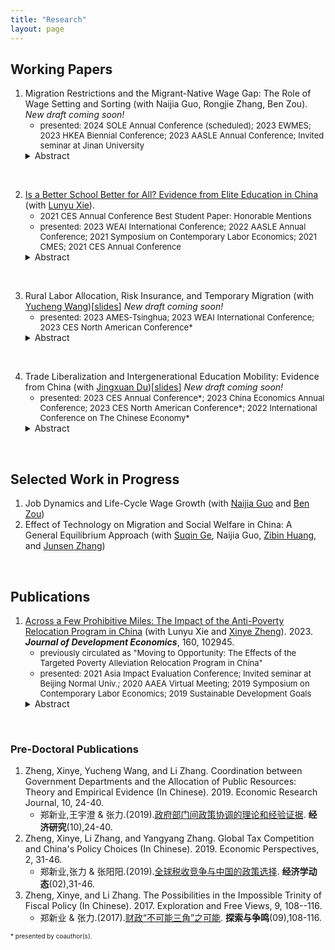```yaml
---
title: "Research"
layout: page
---
```


## Working Papers

1. Migration Restrictions and the Migrant-Native Wage Gap: The Role of Wage Setting and Sorting (with Naijia Guo, Rongjie Zhang, Ben Zou). _New draft coming soon!_
    - <font size = 2>presented: 2024 SOLE Annual Conference (scheduled); 2023 EWMES; 2023 HKEA Biennial Conference; 2023 AASLE Annual Conference; Invited seminar at Jinan University </font>
    <details>
      <summary>Abstract</summary>
      <font size = 3>This study examines the factors contributing to the wage gap between migrants and natives, as well as the influence of internal mobility constraints on this gap. Using matched employer-employee panel data from a Chinese metropolis, I estimate a two-way fixed effect wage model and decompose the wage gap into group differences in skills, wage setting, and sorting. Decomposition analysis reveals that migrants tend to earn lower wages within the same employer and are less likely to be employed by companies offering high wage premiums. These two factors account for a 10 percentage-point wage penalty for migrants with comparative skills. Additionally, I investigate the impact of a policy change that restricted the "hukou" (household registration) quota to understand the mechanisms underlying the migrant-native wage gap. Following a one-third reduction in hukou quotas, wages of migrants increased relative to those of native workers, particularly in the private sector where significant quota reductions occurred, and among young migrants who have a higher demand for hukou. This effect is mainly driven by an increase in the wage premium paid by employers due to the unavailability of hukou. However, the tightening of hukou quota exacerbates the misallocation of workers, making high-ability migrants more likely to work in low-productivity public sectors.</font>
    </details>
<br>

2. [Is a Better School Better for All? Evidence from Elite Education in China](http://ssrn.com/abstract=4038574) (with [Lunyu Xie](http://ae.ruc.edu.cn/home/People/Faculty/SortbyDepartment/EnergyEconomics/XieLunyu/index.htm)).
    - <font size = 2>2021 CES Annual Conference Best Student Paper: Honorable Mentions</font>
    - <font size = 2>presented: 2023 WEAI International Conference; 2022 AASLE Annual Conference; 2021 Symposium on Contemporary Labor Economics; 2021 CMES; 2021 CES Annual Conference</font>
    <details>
      <summary>Abstract</summary>
      <font size = 3>The impact of elite education on academic outcomes is a topic of much debate. Utilizing the discontinuity in enrollment probability around the enrollment thresholds in the high school entrance exams, this study estimates the heterogeneous effect of elite high schools on the college entrance exam results for students with different levels of academic preparation measured by their previous academic performance. Academically well-prepared students significantly benefit more from elite high schools than under-prepared students. Peer effects partially explain the heterogeneous effect. The results imply potential misallocation of resources when using one-shot high-stakes exams to allocate educational resources.</font>
    </details>
<br>

3. Rural Labor Allocation, Risk Insurance, and Temporary Migration (with [Yucheng Wang](https://yuchengwang.weebly.com))[[slides](https://drive.google.com/file/d/1TapCu4obIzGvAJnSSiCJqqbBiqPV9Nfb/view?usp=sharing)] _New draft coming soon!_
    - <font size = 2>presented: 2023 AMES-Tsinghua; 2023 WEAI International Conference; 2023 CES North American Conference*</font>
    <details>
      <summary>Abstract</summary>
      <font size = 3>Migration risks are an important barrier holding rural households back from allocating labor to urban areas. Existing literature suggests that rural households have better insurance against productivity risks and emphasizes the informal insurance network as a channel. This paper proposes local labor allocation as an alternative channel, highlighting the importance of diversified labor income sources and labor supply flexibility. Using unique and rich longitudinal data on rural households in China, we develop a formal test examining how rural households respond to both aggregate and idiosyncratic shocks and the role of migration in the risk-transmission process. 60.9% of risk insurance occurs during the transmission of agriculture income shock to total labor income, while the transmission of income shock to consumption accounts for 39.1%. This confirms that rural households respond to agricultural shocks by adjusting local labor allocation. We further support the results using annual fluctuations in weather as an exogenous agricultural productivity shock. Based on the empirical findings, we develop a dynamic model of location choice, sectoral labor allocation, and asset accumulation with borrowing constraints. We use the model to study the welfare effects of reducing moving barriers and relaxing borrowing constraints.</font>
    </details>
<br>
    
4. Trade Liberalization and Intergenerational Education Mobility: Evidence from China (with [Jingxuan Du](https://sites.google.com/view/dujingxuan/home))[[slides](https://drive.google.com/file/d/1JthHzQEYFj9nMq0nu-ZMWESnb-nue5kV/view?usp=sharing)] _New draft coming soon!_
    - <font size = 2>presented: 2023 CES Annual Conference*; 2023 China Economics Annual Conference; 2023 CES North American Conference*; 2022 International Conference on The Chinese Economy*</font>
    <details>
      <summary>Abstract</summary>
      <font size = 3>This study examines the impact of trade liberalization on intergenerational education mobility, focusing on China’s accession to the WTO. The negative impact of export tariff reduction on educational outcomes is greater for children from low-educated families than for those from high-educated families, resulting in reduced intergenerational education mobility. Estimations of intergenerational education elasticity also support this finding. This study proposes that the opportunity cost of education alone cannot explain the results and documents another non-negligible mechanism: parents’ time inputs. Parents may reduce their time and effort on children’s education to take new job opportunities created by trade liberalization, negatively affecting children’s early childhood development.</font>
    </details>
<br>

## Selected Work in Progress

1. Job Dynamics and Life-Cycle Wage Growth (with [Naijia Guo](https://sites.google.com/view/naijia-guo/home) and [Ben Zou](https://www.zouben.net))
2. Effect of Technology on Migration and Social Welfare in China: A General Equilibrium Approach (with [Suqin Ge](https://www.gesuqin.com), Naijia Guo, [Zibin Huang](https://www.zibinhuang.com), and [Junsen Zhang](https://person.zju.edu.cn/en/jszhang#942568))

<br>

## Publications

1. [Across a Few Prohibitive Miles: The Impact of the Anti-Poverty Relocation Program in China](https://doi.org/10.1016/j.jdeveco.2022.102945) (with Lunyu Xie and [Xinye Zheng](http://ae.ruc.edu.cn/home/People/Faculty/SortbyDepartment/EnergyEconomics/ZhengXinye/index.htm)). 2023. **_Journal of Development Economics_**, 160, 102945.
    - <font size = 2>previously circulated as "Moving to Opportunity: The Effects of the Targeted Poverty Alleviation Relocation Program in China"</font>
    - <font size = 2>presented: 2021 Asia Impact Evaluation Conference; Invited seminar at Beijing Normal Univ.; 2020 AAEA Virtual Meeting; 2019 Symposium on Contemporary Labor Economics; 2019 Sustainable Development Goals</font>
    <details>
      <summary>Abstract</summary>
      <font size = 3>Many households are confined to remote rural villages in the developing world. This study examines the Anti-Poverty Relocation Program in China, considering the village-to-town relocation from agricultural to non-agricultural sectors induced by the program. While exploring a novel administrative data set on impoverished people in a Chinese county, we discovered that the program significantly increased the participants’ income by 9.61%, driven mainly by the increase in wage income. The empirical findings are consistent with the Roy-model perspective, which states that rural households with comparative advantage in non-agricultural sectors could benefit from relocation to nearby towns. This study provides new evidence that mobility barriers across sectors exist even on a small geographic scale in rural areas. The results of the cost–benefit analysis suggest that relocation of households in remote rural areas is a feasible policy tool for overcoming such mobility barriers.</font>
    </details>
<br>  

### Pre-Doctoral Publications

1. Zheng, Xinye, Yucheng Wang, and Li Zhang. Coordination between Government Departments and the Allocation of Public Resources: Theory and Empirical Evidence (In Chinese). 2019. Economic Research Journal, 10, 24-40.
    - 郑新业,王宇澄 & 张力.(2019).[政府部门间政策协调的理论和经验证据](http://www.cnki.com.cn/Article/CJFDTotal-JJYJ201910003.htm). **经济研究**(10),24-40.
2. Zheng, Xinye, Li Zhang, and Yangyang Zhang. Global Tax Competition and China's Policy Choices (In Chinese). 2019. Economic Perspectives, 2, 31-46. 
    - 郑新业,张力 & 张阳阳.(2019).[全球税收竞争与中国的政策选择](http://www.cnki.com.cn/Article/CJFDTOTAL-JJXD201902004.htm). **经济学动态**(02),31-46.
3. Zheng, Xinye, and Li Zhang. The Possibilities in the Impossible Trinity of Fiscal Policy (In Chinese). 2017. Exploration and Free Views, 9, 108--116.
    - 郑新业 & 张力.(2017).[财政“不可能三角”之可能](http://www.cnki.com.cn/Article/CJFDTOTAL-TSZM201709021.htm). **探索与争鸣**(09),108-116.

<font size = 1> * presented by coauthor(s).
